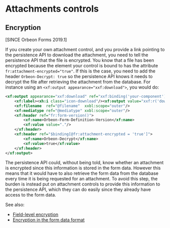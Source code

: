 # Attachments controls

## Encryption

[SINCE Orbeon Forms 2019.1]

If you create your own attachment control, and you provide a link pointing to the persistence API to download the attachment, you need to tell the persistence API that the file is encrypted. You know that a file has been encrypted because the element your control is bound to has the attribute `fr:attachment-encrypted="true"`. If this is the case, you need to add the header `Orbeon-Decrypt: true` so the persistence API knows it needs to decrypt the file after retrieving the attachment from the database. For instance using an `<xf:output appearance="xxf:download">`, you would do:

```xml
<xf:output appearance="xxf:download" ref="xxf:binding('your-component')">
    <xf:label><xh:i class="icon-download"/><xf:output value="xxf:r('download')"/></xf:label>
    <xf:filename  ref="@filename"  xxbl:scope="outer"/>
    <xf:mediatype ref="@mediatype" xxbl:scope="outer"/>
    <xf:header ref="fr:form-version()">
        <xf:name>Orbeon-Form-Definition-Version</xf:name>
        <xf:value value="."/>
    </xf:header>
    <xf:header ref="$binding[@fr:attachment-encrypted = 'true']">
        <xf:name>Orbeon-Decrypt</xf:name>
        <xf:value>true</xf:value>
    </xf:header>
</xf:output>
```

The persistence API could, without being told, know whether an attachment is encrypted since this information is stored in the form data. However this means that it would have to also retrieve the form data from the database every time it is being requested for an attachment. To avoid this step, the burden is instead put on attachment controls to provide this information to the persistence API, which they can do easily since they already have access to the form data.

See also:

- [Field-level encryption](/form-builder/field-level-encryption.md)
- [Encryption in the form data format](/form-runner/data-format/form-data.md#encryption)
